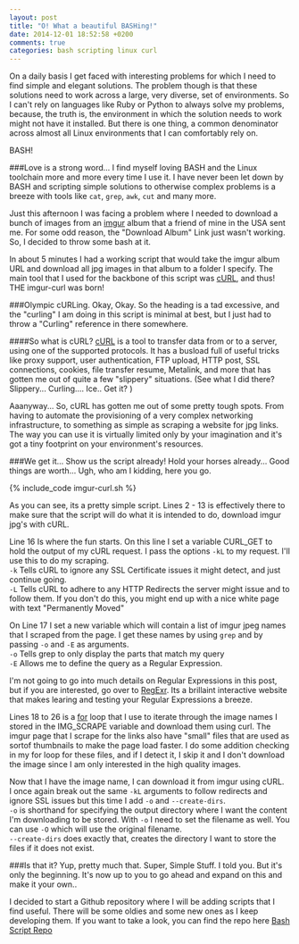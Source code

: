 ```yaml
---
layout: post
title: "O! What a beautiful BASHing!"
date: 2014-12-01 18:52:58 +0200
comments: true
categories: bash scripting linux curl
---
```

On a daily basis I get faced with interesting problems for which I need to find simple and elegant solutions. The problem though is that these solutions need to work across a large, very diverse, set of environments. So I can't rely on languages like Ruby or Python to always solve my problems, because, the truth is, the environment in which the solution needs to work might not have it installed. But there is one thing, a common denominator across almost all Linux environments that I can comfortably rely on.    

BASH!

<!-- More -->
###Love is a strong word...
I find myself loving BASH and the Linux toolchain more and more every time I use it. I have never been let down by BASH and scripting simple solutions to otherwise complex problems is a breeze with tools like `cat`, `grep`, `awk`, `cut` and many more. 

Just this afternoon I was facing a problem where I needed to download a bunch of images from an [imgur](http://imgur.com/) album that a friend of mine in the USA sent me. For some odd reason, the "Download Album" Link just wasn't working. So, I decided to throw some bash at it.

In about 5 minutes I had a working script that would take the imgur album URL and download all jpg images in that album to a folder I specify. 
The main tool that I used for the backbone of this script was [cURL](http://curl.haxx.se/docs/manpage.html), and thus! THE imgur-curl was born!

###Olympic cURLing.
Okay, Okay. So the heading is a tad excessive, and the "curling" I am doing in this script is minimal at best, but I just had to throw a "Curling" reference in there somewhere.

####So what is cURL? 
[cURL](http://curl.haxx.se/docs/manpage.html) is a tool to transfer data from or to a server, using one of the supported protocols. It has a busload full of useful tricks like proxy support, user authentication, FTP upload, HTTP post, SSL connections, cookies, file transfer resume, Metalink, and more that has gotten me out of quite a few "slippery" situations. (See what I did there? Slippery... Curling.... Ice.. Get it? )

Aaanyway... So, cURL has gotten me out of some pretty tough spots. From having to automate the provisioning of a very complex networking infrastructure, to something as simple as scraping a website for jpg links.
The way you can use it is virtually limited only by your imagination and it's got a tiny footprint on your environment's resources. 

###We get it... Show us the script already!
Hold your horses already... Good things are worth... Ugh, who am I kidding, here you go.

{% include_code imgur-curl.sh  %}

As you can see, its a pretty simple script. Lines 2 - 13 is effectively there to make sure that the script will do what it is intended to do, download imgur jpg's with cURL.

Line 16 Is where the fun starts. On this line I set a variable CURL_GET to hold the output of my cURL request. I pass the options `-kL` to my request. I'll use this to do my scraping.  
`-k` Tells cURL to ignore any SSL Certificate issues it might detect, and just continue going.  
`-L` Tells cURL to adhere to any HTTP Redirects the server might issue and to follow them. If you don't do this, you might end up with a nice white page with text "Permanently Moved"  

On Line 17 I set a new variable which will contain a list of imgur jpeg names that I scraped from the page. 
I get these names by using `grep` and by passing `-o` and `-E` as arguments.   
`-o` Tells grep to only display the parts that match my query  
`-E` Allows me to define the query as a Regular Expression.   

I'm not going to go into much details on Regular Expressions in this post, but if you are interested, go over to [RegExr](http://regexr.com). Its a brillaint interactive website that makes learing and testing your Regular Expressions a breeze. 

Lines 18 to 26 is a [for](http://ss64.com/bash/for.html) loop that I use to iterate through the image names I stored in the IMG_SCRAPE variable and download them using curl. 
The imgur page that I scrape for the links also have "small" files that are used as sortof thumbnails to make the page load faster. I do some addition checking in my for loop for these files, and if I detect it, I skip it and I don't download the image since I am only interested in the high quality images. 

Now that I have the image name, I can download it from imgur using cURL.   
I once again break out the same `-kL` arguments to follow redirects and ignore SSL issues but this time I add `-o` and `--create-dirs`.    
`-o` is shorthand for specifying the output directory where I want the content I'm downloading to be stored. With `-o` I need to set the filename as well. You can use `-O` which will use the original filename.     
`--create-dirs` does exactly that, creates the directory I want to store the files if it does not exist.  

###Is that it? 
Yup, pretty much that. Super, Simple Stuff. I told you. But it's only the beginning. It's now up to you to go ahead and expand on this and make it your own..  

I decided to start a Github repository where I will be adding scripts that I find useful. There will be some oldies and some new ones as I keep developing them. If you want to take a look, you can find the repo here [Bash Script Repo](https://github.com/mandusm/BASH)